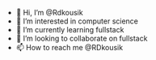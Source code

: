 - 👋 Hi, I’m @Rdkousik
- 👀 I’m interested in computer science
- 🌱 I’m currently learning fullstack
- 💞️ I’m looking to collaborate on fullstack
- 📫 How to reach me @RDkousik

<!---
Rdkousik/Rdkousik is a ✨ special ✨ repository because its `README.md` (this file) appears on your GitHub profile.
You can click the Preview link to take a look at your changes.
--->
